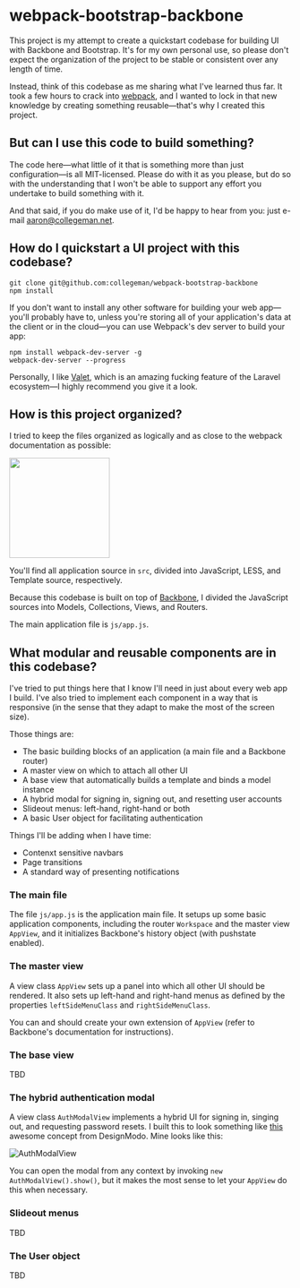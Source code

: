 # webpack-bootstrap-backbone

This project is my attempt to create a quickstart codebase for
building UI with Backbone and Bootstrap. It's for my own personal
use, so please don't expect the organization of the project to
be stable or consistent over any length of time.

Instead, think of this codebase as me sharing what I've learned thus far.
It took a few hours to crack into [webpack](http://webpack.github.io/docs/),
and I wanted to lock in that new knowledge by creating something
reusable&mdash;that's why I created this project.

## But can I use this code to build something?

The code here&mdash;what little of it that is something more
than just configuration&mdash;is all MIT-licensed. Please do with
it as you please, but do so with the understanding that I won't be able
to support any effort you undertake to build something with it.

And that said, if you do make use of it, I'd be happy to hear
from you: just e-mail [aaron@collegeman.net](mailto:aaron@collegeman.net).

## How do I quickstart a UI project with this codebase?

    git clone git@github.com:collegeman/webpack-bootstrap-backbone
    npm install

If you don't want to install any other software for building your
web app&mdash;you'll probably have to, unless you're storing all
of your application's data at the client or in the cloud&mdash;you
can use Webpack's dev server to build your app:

    npm install webpack-dev-server -g
    webpack-dev-server --progress

Personally, I like [Valet](https://github.com/laravel/valet), which is
an amazing fucking feature of the Laravel ecosystem&mdash;I highly
recommend you give it a look.

## How is this project organized?

I tried to keep the files organized as logically and as close to
the webpack documentation as possible:

<img src="http://cl.ly/3b0P1q0D2Q1z/Screen%20Shot%202016-07-02%20at%2012.21.15%20PM.png" style="width:179px">

You'll find all application source in `src`, divided into JavaScript,
LESS, and Template source, respectively. 

Because this codebase is built on top of [Backbone](http://backbonejs.org),
I divided the JavaScript sources into Models, Collections, Views, and Routers.

The main application file is `js/app.js`.

## What modular and reusable components are in this codebase?

I've tried to put things here that I know I'll need in just about
every web app I build. I've also tried to implement each component
in a way that is responsive (in the sense that they adapt to make
the most of the screen size). 

Those things are:

- The basic building blocks of an application (a main file and a Backbone router)
- A master view on which to attach all other UI
- A base view that automatically builds a template and binds a model instance
- A hybrid modal for signing in, signing out, and resetting user accounts
- Slideout menus: left-hand, right-hand or both
- A basic User object for facilitating authentication

Things I'll be adding when I have time:

- Contenxt sensitive navbars
- Page transitions
- A standard way of presenting notifications

### The main file

The file `js/app.js` is the application main file. It setups up some basic
application components, including the router `Workspace` and the master
view `AppView`, and it initializes Backbone's history object (with pushstate
enabled).

### The master view

A view class `AppView` sets up a panel into which all other UI should be
rendered. It also sets up left-hand and right-hand menus as defined by
the properties `leftSideMenuClass` and `rightSideMenuClass`. 

You can and should create your own extension of `AppView` (refer to
Backbone's documentation for instructions).

### The base view

TBD

### The hybrid authentication modal

A view class `AuthModalView` implements a hybrid UI for signing in,
singing out, and requesting password resets. I built this to look
something like [this](https://www.facebook.com/designmodo/posts/1016706261712043)
awesome concept from DesignModo. Mine looks like this:

<img src="https://s3.amazonaws.com/f.cl.ly/items/3j1E2V2m241p2b0J1l3f/Screen%20Recording%202016-07-02%20at%2011.58%20AM.gif" alt="AuthModalView" style="max-width:300px;">

You can open the modal from any context by invoking `new AuthModalView().show()`,
but it makes the most sense to let your `AppView` do this when necessary.

### Slideout menus

TBD

### The User object

TBD